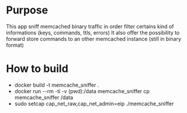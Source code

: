 # Purpose

This app sniff memcached binary traffic in order filter certains kind of informations (keys, commands, ttls, errors)
It also offer the possibility to forward store commands to an other memcached instance (still in binary format)

# How to build

- docker build -t memcache_sniffer .
- docker run --rm -ti -v (pwd):/data memcache_sniffer cp memcache_sniffer /data
- sudo setcap cap_net_raw,cap_net_admin=eip ./memcache_sniffer
